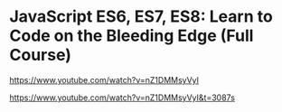 # JavaScript ES6, ES7, ES8: Learn to Code on the Bleeding Edge (Full Course)

<https://www.youtube.com/watch?v=nZ1DMMsyVyI>

<https://www.youtube.com/watch?v=nZ1DMMsyVyI&t=3087s>

